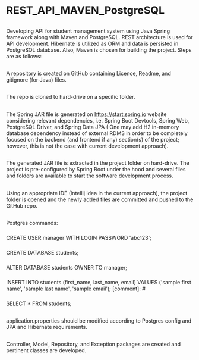 # REST_API_MAVEN_PostgreSQL
##
Developing API for student management system using Java Spring framework along with Maven and PostgreSQL. 
REST architecture is used for API development.
Hibernate is utilized as ORM and data is persisted in PostgreSQL database.
Also, Maven is chosen for building the project. Steps are as follows:
##
A repository is created on GitHub containing Licence, Readme, and gitignore (for Java) files.
##
The repo is cloned to hard-drive on a specific folder.
##
The Spring JAR file is generated on https://start.spring.io website considering relevant
  dependencies, i.e. Spring Boot Devtools, Spring Web, PostgreSQL Driver, and Spring Data JPA (
  One may add H2 in-memory database dependency instead of external RDMS in order to be
  completely focused on the backend (and frontend if any) section(s) of the project; however,
  this is not the case with current development approach).
##  
The generated JAR file is extracted in the project folder on hard-drive. The project is
pre-configured by Spring Boot under the hood and several files and folders are available 
to start the software development process.
##
Using an appropriate IDE (Intellij Idea in the current approach), the project folder is opened
and the newly added files are committed and pushed to the GitHub repo.
##
Postgres commands:
###
CREATE USER manager WITH LOGIN PASSWORD 'abc123';
###
CREATE DATABASE students;  
###
ALTER DATABASE students OWNER TO manager;
###
INSERT INTO students (first_name, last_name, email) VALUES ('sample first name', 'sample last name', 'sample email');
[comment]: # <!--- Note that having used Spring Data JPA, one doesn't need to create table and columns in SQL
 shell terminal, explicitly. Spring do the job! -->
###
SELECT * FROM students;     
##
application.properties should be modified according to Postgres config and JPA and Hibernate requirements.
## 
Controller, Model, Repository, and Exception packages are created and pertinent classes are developed.



